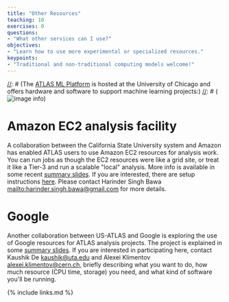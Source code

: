 ```yaml
---
title: "Other Resources"
teaching: 10
exercises: 0
questions:
- "What other services can I use?"
objectives:
- "Learn how to use more experimental or specialized resources."
keypoints:
- "Traditional and non-traditional computing models welcome!"
---
```


[//]: # (ATLAS ML Platform)
[//]: # (The [ATLAS ML Platform](https://www.atlas-ml.org/) is hosted at the University of Chicago and offers hardware and software to support machine learning projects:)
[//]: # (![image info](./../fig.ML_platform.png))


# Amazon EC2 analysis facility

A collaboration between the California State University system and Amazon has enabled ATLAS users to use Amazon EC2 resources for analysis work.  You can run jobs as though the EC2 resources were like a grid site, or treat it like a Tier-3 and run a scalable "local" analysis.  More info is available in some recent [summary slides](https://indico.cern.ch/event/1074645/contributions/4519525/attachments/2315730/3941993/WBS2.3By5-AWSPresentation.pdf).  If you are interested, there are setup instructions [here](https://twiki.cern.ch/twiki/bin/view/AtlasComputing/AWSSetupInstructions).  Please contact Harinder Singh Bawa <mailto:harinder.singh.bawa@gmail.com> for more details.

# Google

Another collaboration between US-ATLAS and Google is exploring the use of Google resources for ATLAS analysis projects.  The project is explained in some [summary slides](https://docs.google.com/presentation/d/1zIK7darR42eIj1peNtbzS8yiyelG7UyCwtWPFvjaUSw/edit#slide=id.p).  If you are interested in participating here, contact Kaushik De <kaushik@uta.edu> and Alexei Klimentov <alexei.klimentov@cern.ch>, briefly describing what you want to do, how much resource (CPU time, storage) you need, and what kind of software you'll be running.

{% include links.md %}

